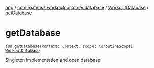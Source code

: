 [app](../../index.md) / [com.mateusz.workoutcustomer.database](../index.md) / [WorkoutDatabase](index.md) / [getDatabase](./get-database.md)

# getDatabase

`fun getDatabase(context: `[`Context`](https://developer.android.com/reference/android/content/Context.html)`, scope: CoroutineScope): `[`WorkoutDatabase`](index.md)

Singleton implementation and open database

